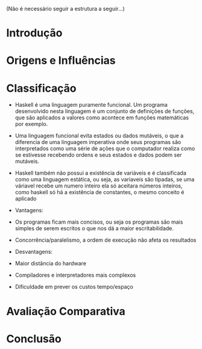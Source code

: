 (Não é necessário seguir a estrutura a seguir...)

# Introdução

# Origens e Influências

# Classificação
 - Haskell é uma linguagem puramente funcional. Um programa desenvolvido nesta linguagem é um conjunto de definições de funções, que são aplicados a valores como acontece em funções matemáticas por exemplo.
 - Uma linguagem funcional evita estados ou dados mutáveis, o que a diferencia de uma linguagem imperativa onde seus programas são interpretados como uma série de ações que o computador realiza como se estivesse recebendo ordens e seus estados e dados podem ser mutáveis.
 - Haskell também não possui a existência de variáveis e é classificada como uma linguagem estática, ou seja,  as variaveis são tipadas, se uma váriavel recebe um numero inteiro ela só aceitara números inteiros, como haskell só há a existência de constantes, o mesmo conceito é aplicado

- Vantagens:
 - Os programas ficam mais concisos, ou seja os programas são mais simples de serem escritos o que nos dá a maior escritabilidade.
 - Concorrência/paralelismo, a ordem de execução não afeta os resultados

- Desvantagens:
 - Maior distância do hardware
 - Compiladores e interpretadores mais complexos
 - Dificuldade em prever os custos tempo/espaço

# Avaliação Comparativa

# Conclusão
